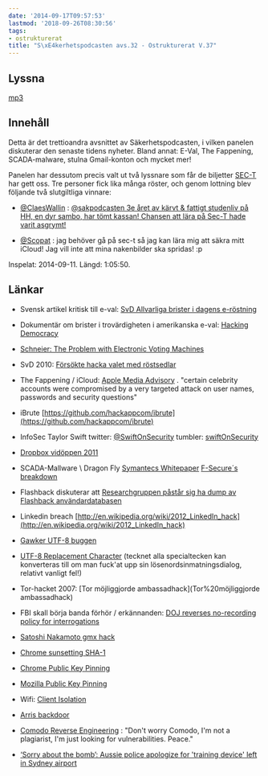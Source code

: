 ```yaml
---
date: '2014-09-17T09:57:53'
lastmod: '2018-09-26T08:30:56'
tags:
- ostrukturerat
title: "S\xE4kerhetspodcasten avs.32 - Ostrukturerat V.37"
---
```

## Lyssna

[mp3](http://traffic.libsyn.com/sakerhetspodcasten/sakpodcasten_v37_edit_mixdown.mp3)

## Innehåll

Detta är det trettioandra avsnittet av Säkerhetspodcasten, i vilken panelen diskuterar
den senaste tidens nyheter. Bland annat: E-Val, The Fappening, SCADA-malware, stulna
Gmail-konton och mycket mer!

Panelen har dessutom precis valt ut två lyssnare som får de biljetter [SEC-T](https://www.sec-t.org/)  har gett oss. Tre personer fick lika många röster, och genom lottning blev följande två slutgiltliga vinnare:

* [@ClaesWallin](https://twitter.com/ClaesWallin) : [@sakpodcasten 3e året av kärvt & fattigt studenliv på HH, en dyr sambo, har tömt kassan! Chansen att lära på Sec-T hade varit asgrymt!](https://twitter.com/ClaesWallin/status/507844372876910592)

* [@Scopat](https://twitter.com/skopat) :  jag behöver gå på sec-t så jag kan lära mig att säkra mitt iCloud! Jag vill inte att mina nakenbilder ska spridas! :p



Inspelat: 2014-09-11. Längd: 1:05:50.

## Länkar


* Svensk artikel kritisk till e-val: [SvD Allvarliga brister i dagens e-röstning](http://www.svd.se/naringsliv/digitalt/e-rostning-blir-inte-nagot-enkelt-val_7077119.svd)

* Dokumentär om brister i trovärdigheten i amerikanska e-val: [Hacking Democracy](http://www.imdb.com/title/tt0808532/)

* [Schneier: The Problem with Electronic Voting Machines](https://www.schneier.com/blog/archives/2004/11/the_problem_wit.html)

* SvD 2010: [Försökte hacka valet med röstsedlar](http://www.svd.se/nyheter/inrikes/politik/valet2010/forsokte-hacka-valet-med-rostsedlar_5394833.svd)

* The Fappening / iCloud: [Apple Media Advisory](http://www.apple.com/pr/library/2014/09/02Apple-Media-Advisory.html) . "certain celebrity accounts were compromised by a very targeted attack on user names, passwords and security questions"

* iBrute [https://github.com/hackappcom/ibrute](https://github.com/hackappcom/ibrute)

* InfoSec Taylor Swift twitter: [@SwiftOnSecurity](https://twitter.com/SwiftOnSecurity)   tumbler: [swiftOnSecurity](http://swiftonsecurity.tumblr.com/)

* [Dropbox vidöppen 2011](http://www.darkreading.com/vulnerabilities-and-threats/dropbox-files-left-unprotected-open-to-all/d/d-id/1098442?)

* SCADA-Mallware \\ Dragon Fly [Symantecs Whitepaper](http://www.symantec.com/content/en/us/enterprise/media/security_response/whitepapers/Dragonfly_Threat_Against_Western_Energy_Suppliers.pdf)  [F-Secure´s breakdown](http://www.f-secure.com/weblog/archives/00002718.html)

* Flashback diskuterar att [Researchgruppen påstår sig ha dump av Flashback användardatabasen](https://www.flashback.org/t2442046p61)

* Linkedin breach [http://en.wikipedia.org/wiki/2012_LinkedIn_hack](http://en.wikipedia.org/wiki/2012_LinkedIn_hack)

* [Gawker UTF-8 buggen](https://www.lightbluetouchpaper.org/2011/01/07/another-gawker-bug-handling-non-ascii-characters-in-passwords/)

* [UTF-8 Replacement Character](http://www.fileformat.info/info/unicode/char/0fffd/index.htm)  (tecknet alla specialtecken kan konverteras till om man fuck\'at upp sin lösenordsinmatningsdialog, relativt vanligt fel!)

* Tor-hacket 2007: [Tor möjliggjorde ambassadhack](Tor%20möjliggjorde ambassadhack)

* FBI skall börja banda förhör / erkännanden: [DOJ reverses no-recording policy for interrogations](http://www.azcentral.com/story/news/politics/2014/05/21/fbi-reverses-recording-policy-interrogations/9379211/)

* [Satoshi Nakamoto gmx hack](http://www.forbes.com/sites/kashmirhill/2014/09/16/satoshi-nakamoto-email-hack/)

* [Chrome sunsetting SHA-1](http://googleonlinesecurity.blogspot.se/2014/09/gradually-sunsetting-sha-1.html)

* [Chrome Public Key Pinning](https://www.imperialviolet.org/2011/05/04/pinning.html)

* [Mozilla Public Key Pinning](https://wiki.mozilla.org/SecurityEngineering/Public_Key_Pinning)

* Wifi: [Client Isolation](http://www.howtogeek.com/179089/lock-down-your-wi-fi-network-with-your-routers-wireless-isolation-option/)

* [Arris backdoor](http://console-cowboys.blogspot.se/2014/09/arris-cable-modem-backdoor-im.html)

* [Comodo Reverse Engineering](https://twitter.com/matalaz/status/507211975357902848) : "Don\'t worry Comodo, I\'m not a plagiarist, I\'m just looking for vulnerabilities. Peace."

* [‘Sorry about the bomb’: Aussie police apologize for \'training device\' left in Sydney airport](http://rt.com/news/186948-australia-training-explosives-airport/)




